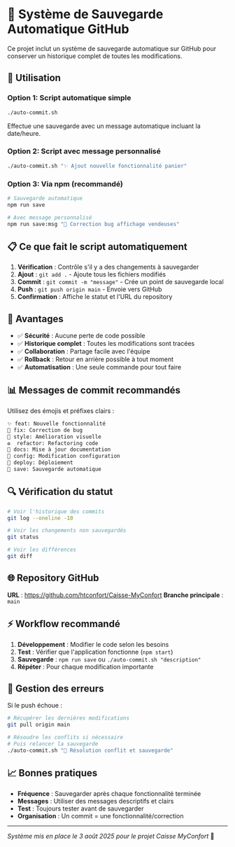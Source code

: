 # 🔄 Système de Sauvegarde Automatique GitHub

Ce projet inclut un système de sauvegarde automatique sur GitHub pour conserver un historique complet de toutes les modifications.

## 🚀 Utilisation

### Option 1: Script automatique simple
```bash
./auto-commit.sh
```
Effectue une sauvegarde avec un message automatique incluant la date/heure.

### Option 2: Script avec message personnalisé
```bash
./auto-commit.sh "✨ Ajout nouvelle fonctionnalité panier"
```

### Option 3: Via npm (recommandé)
```bash
# Sauvegarde automatique
npm run save

# Avec message personnalisé
npm run save:msg "🐛 Correction bug affichage vendeuses"
```

## 📋 Ce que fait le script automatiquement

1. **Vérification** : Contrôle s'il y a des changements à sauvegarder
2. **Ajout** : `git add .` - Ajoute tous les fichiers modifiés
3. **Commit** : `git commit -m "message"` - Crée un point de sauvegarde local
4. **Push** : `git push origin main` - Envoie vers GitHub
5. **Confirmation** : Affiche le statut et l'URL du repository

## 🎯 Avantages

- ✅ **Sécurité** : Aucune perte de code possible
- ✅ **Historique complet** : Toutes les modifications sont tracées
- ✅ **Collaboration** : Partage facile avec l'équipe
- ✅ **Rollback** : Retour en arrière possible à tout moment
- ✅ **Automatisation** : Une seule commande pour tout faire

## 📊 Messages de commit recommandés

Utilisez des émojis et préfixes clairs :

```bash
✨ feat: Nouvelle fonctionnalité
🐛 fix: Correction de bug
🎨 style: Amélioration visuelle
♻️  refactor: Refactoring code
📝 docs: Mise à jour documentation
🔧 config: Modification configuration
🚀 deploy: Déploiement
🔄 save: Sauvegarde automatique
```

## 🔍 Vérification du statut

```bash
# Voir l'historique des commits
git log --oneline -10

# Voir les changements non sauvegardés
git status

# Voir les différences
git diff
```

## 🌐 Repository GitHub

**URL** : https://github.com/htconfort/Caisse-MyConfort
**Branche principale** : `main`

## ⚡ Workflow recommandé

1. **Développement** : Modifier le code selon les besoins
2. **Test** : Vérifier que l'application fonctionne (`npm start`)
3. **Sauvegarde** : `npm run save` ou `./auto-commit.sh "description"`
4. **Répéter** : Pour chaque modification importante

## 🚨 Gestion des erreurs

Si le push échoue :
```bash
# Récupérer les dernières modifications
git pull origin main

# Résoudre les conflits si nécessaire
# Puis relancer la sauvegarde
./auto-commit.sh "🔄 Résolution conflit et sauvegarde"
```

## 📈 Bonnes pratiques

- **Fréquence** : Sauvegarder après chaque fonctionnalité terminée
- **Messages** : Utiliser des messages descriptifs et clairs
- **Test** : Toujours tester avant de sauvegarder
- **Organisation** : Un commit = une fonctionnalité/correction

---

*Système mis en place le 3 août 2025 pour le projet Caisse MyConfort* 🛒
